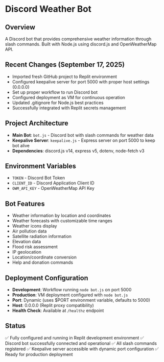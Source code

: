 # Discord Weather Bot

## Overview
A Discord bot that provides comprehensive weather information through slash commands. Built with Node.js using discord.js and OpenWeatherMap API.

## Recent Changes (September 17, 2025)
- Imported fresh GitHub project to Replit environment
- Configured keepalive server for port 5000 with proper host settings (0.0.0.0)
- Set up proper workflow to run Discord bot
- Configured deployment as VM for continuous operation
- Updated .gitignore for Node.js best practices
- Successfully integrated with Replit secrets management

## Project Architecture
- **Main Bot**: `bot.js` - Discord bot with slash commands for weather data
- **Keepalive Server**: `keepalive.js` - Express server on port 5000 to keep bot alive
- **Dependencies**: discord.js v14, express v5, dotenv, node-fetch v3

## Environment Variables
- `TOKEN` - Discord Bot Token
- `CLIENT_ID` - Discord Application Client ID  
- `OWM_API_KEY` - OpenWeatherMap API Key

## Bot Features
- Weather information by location and coordinates
- Weather forecasts with customizable time ranges
- Weather icons display
- Air pollution data
- Satellite radiation information
- Elevation data
- Flood risk assessment
- IP geolocation
- Location/coordinate conversion
- Help and donation commands

## Deployment Configuration
- **Development**: Workflow running `node bot.js` on port 5000
- **Production**: VM deployment configured with `node bot.js`
- **Port**: Dynamic (uses $PORT environment variable, defaults to 5000)
- **Host**: 0.0.0.0 (Replit proxy compatibility)
- **Health Check**: Available at `/healthz` endpoint

## Status
✅ Fully configured and running in Replit development environment
✅ Discord bot successfully connected and operational
✅ All slash commands registered
✅ Keepalive server accessible with dynamic port configuration
✅ Ready for production deployment